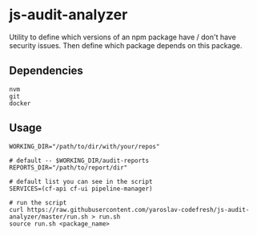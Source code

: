 # js-audit-analyzer

Utility to define which versions of an npm package have / don't have security issues. 
Then define which package depends on this package.

## Dependencies

```
nvm
git
docker
```


## Usage

```
WORKING_DIR="/path/to/dir/with/your/repos"

# default -- $WORKING_DIR/audit-reports
REPORTS_DIR="/path/to/report/dir" 

# default list you can see in the script
SERVICES=(cf-api cf-ui pipeline-manager)

# run the script
curl https://raw.githubusercontent.com/yaroslav-codefresh/js-audit-analyzer/master/run.sh > run.sh
source run.sh <package_name>
```
